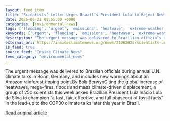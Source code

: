 ```yaml
---
layout: feed_item
title: "Scientists’ Letter Urges Brazil’s President Lula to Reject New Amazon and Offshore Drilling"
date: 2025-06-21 08:55:00 +0000
categories: [environmental_news]
tags: ['flooding', 'urgent', 'emissions', 'heatwave', 'extreme-weather', 'rainforest', 'amazon', 'fossil-fuels']
keywords: ['urgent', 'flooding', 'emissions', 'heatwave', 'extreme-weather', 'urges', 'letter', 'scientists']
description: "The urgent message was delivered to Brazilian officials during annual U"
external_url: https://insideclimatenews.org/news/21062025/scientists-urge-brazil-president-to-reject-amazon-offshore-drilling/
is_feed: true
source_feed: "Inside Climate News"
feed_category: "environmental_news"
---
```


The urgent message was delivered to Brazilian officials during annual U.N. climate talks in Bonn, Germany, and includes new warnings about an Amazon rainforest tipping point.By Bob BerwynCiting the global increase of heatwaves, mega-fires, floods and mass climate-driven displacement, a group of 250 scientists this week asked Brazilian President Luiz Inácio Lula da Silva to champion “a fast, fair, effective, and full phaseout of fossil fuels” in the lead-up to the COP30 climate talks later this year in Brazil.

[Read original article](https://insideclimatenews.org/news/21062025/scientists-urge-brazil-president-to-reject-amazon-offshore-drilling/)
